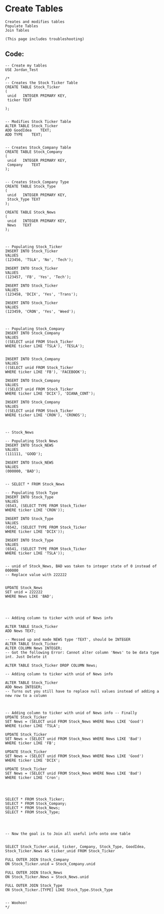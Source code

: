 
# Create Tables

    Creates and modifies tables
    Populate Tables
    Join Tables
    
    (This page includes troubleshooting)
    
## Code:

    -- Create my tables
    USE Jordan_Test

    /*
    -- Creates the Stock Ticker Table
    CREATE TABLE Stock_Ticker
    (
     unid	INTEGER PRIMARY KEY,
     ticker	TEXT

    );


    -- Modifies Stock Ticker Table
    ALTER TABLE Stock_Ticker
    ADD	GoodIdea	TEXT;
    ADD	TYPE	TEXT;


    -- Creates Stock_Company Table
    CREATE TABLE Stock_Company
    (
     unid	INTEGER PRIMARY KEY,
     Company	TEXT
    );


    -- Creates Stock_Company Type
    CREATE TABLE Stock_Type
    (
     unid	INTEGER PRIMARY KEY,
     Stock_Type	TEXT
    );

    CREATE TABLE Stock_News
    (
     unid	INTEGER PRIMARY KEY,
     News	TEXT
    );
    
    
   
    -- Populating Stock_Ticker
    INSERT INTO Stock_Ticker
    VALUES 
    (123456, 'TSLA', 'No', 'Tech');

    INSERT INTO Stock_Ticker
    VALUES 
    (123457, 'FB', 'Yes', 'Tech');

    INSERT INTO Stock_Ticker
    VALUES 
    (123458, 'DCIX', 'Yes', 'Trans');

    INSERT INTO Stock_Ticker
    VALUES 
    (123459, 'CRON', 'Yes', 'Weed');



    -- Populating Stock_Company
    INSERT INTO Stock_Company
    VALUES
    ((SELECT unid FROM Stock_Ticker
    WHERE ticker LIKE 'TSLA'), 'TESLA');


    INSERT INTO Stock_Company
    VALUES
    ((SELECT unid FROM Stock_Ticker
    WHERE ticker LIKE 'FB'), 'FACEBOOK');

    INSERT INTO Stock_Company
    VALUES
    ((SELECT unid FROM Stock_Ticker
    WHERE ticker LIKE 'DCIX'), 'DIANA_CONT');

    INSERT INTO Stock_Company
    VALUES
    ((SELECT unid FROM Stock_Ticker
    WHERE ticker LIKE 'CRON'), 'CRONOS');



    -- Stock_News

    -- Populating Stock News
    INSERT INTO Stock_NEWS
    VALUES
    (111111, 'GOOD');

    INSERT INTO Stock_NEWS
    VALUES
    (000000, 'BAD');


    -- SELECT * FROM Stock_News

    -- Populating Stock Type
    INSERT INTO Stock_Type
    VALUES
    (6543, (SELECT TYPE FROM Stock_Ticker
    WHERE ticker LIKE 'CRON'));

    INSERT INTO Stock_Type
    VALUES
    (6542, (SELECT TYPE FROM Stock_Ticker
    WHERE ticker LIKE 'DCIX'));

    INSERT INTO Stock_Type
    VALUES
    (6541, (SELECT TYPE FROM Stock_Ticker
    WHERE ticker LIKE 'TSLA'));


    -- unid of Stock_News, BAD was taken to integer state of 0 instead of 000000
    -- Replace value with 222222


    UPDATE Stock_News
    SET unid = 222222
    WHERE News LIKE 'BAD';




    -- Adding column to ticker with unid of News info

    ALTER TABLE Stock_Ticker
    ADD News TEXT;

    -- Messed up and made NEWS type 'TEXT', should be INTEGER
    ALTER TABLE Stock_Ticker
    ALTER COLUMN News INTEGER;
    -- Got the following Error: Cannot alter column 'News' to be data type int. Just Delete it

    ALTER TABLE Stock_Ticker DROP COLUMN News;

    -- Adding column to ticker with unid of News info

    ALTER TABLE Stock_Ticker
    ADD News INTEGER;
    -- Turns out you still have to replace null values instead of adding a new row to a column



    -- Adding column to ticker with unid of News info -- Finally
    UPDATE Stock_Ticker
    SET News = (SELECT unid FROM Stock_News WHERE News LIKE 'Good')
    WHERE ticker LIKE 'TSLA';

    UPDATE Stock_Ticker
    SET News = (SELECT unid FROM Stock_News WHERE News LIKE 'Bad')
    WHERE ticker LIKE 'FB';

    UPDATE Stock_Ticker
    SET News = (SELECT unid FROM Stock_News WHERE News LIKE 'Good')
    WHERE ticker LIKE 'DCIX';

    UPDATE Stock_Ticker
    SET News = (SELECT unid FROM Stock_News WHERE News LIKE 'Bad')
    WHERE ticker LIKE 'Cron';




    SELECT * FROM Stock_Ticker;
    SELECT * FROM Stock_Company;
    SELECT * FROM Stock_News;
    SELECT * FROM Stock_Type;




    -- Now the goal is to Join all useful info onto one table


    SELECT Stock_Ticker.unid, ticker, Company, Stock_Type, GoodIdea, Stock_Ticker.News AS ticker_unid FROM Stock_Ticker

    FULL OUTER JOIN Stock_Company
    ON Stock_Ticker.unid = Stock_Company.unid

    FULL OUTER JOIN Stock_News
    ON Stock_Ticker.News = Stock_News.unid

    FULL OUTER JOIN Stock_Type
    ON Stock_Ticker.[TYPE] LIKE Stock_Type.Stock_Type


    -- Woohoo!
    */


